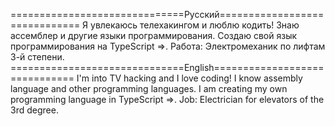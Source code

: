 ==============================Русский==============================
Я увлекаюсь телехакингом и люблю кодить! Знаю ассемблер и другие языки программирования. Создаю свой язык программирования на TypeScript =>. Работа: Электромеханик по лифтам 3-й степени.
==============================English==============================
I'm into TV hacking and I love coding! I know assembly language and other programming languages. I am creating my own programming language in TypeScript =>. Job: Electrician for elevators of the 3rd degree.
